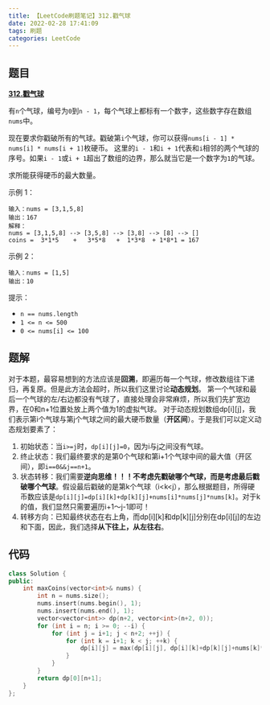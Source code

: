 ```yaml
---
title: 【LeetCode刷题笔记】312.戳气球
date: 2022-02-28 17:41:09
tags: 刷题
categories: LeetCode
---
```

题目
---
[**312.戳气球**](https://leetcode-cn.com/problems/burst-balloons/)

有`n`个气球，编号为`0`到`n - 1`，每个气球上都标有一个数字，这些数字存在数组`nums`中。

现在要求你戳破所有的气球。戳破第`i`个气球，你可以获得`nums[i - 1] * nums[i] * nums[i + 1]`枚硬币。 这里的`i - 1`和`i + 1`代表和`i`相邻的两个气球的序号。如果`i - 1`或`i + 1`超出了数组的边界，那么就当它是一个数字为`1`的气球。

求所能获得硬币的最大数量。

示例 1：
```
输入：nums = [3,1,5,8]
输出：167
解释：
nums = [3,1,5,8] --> [3,5,8] --> [3,8] --> [8] --> []
coins =  3*1*5    +   3*5*8   +  1*3*8  + 1*8*1 = 167
```
示例 2：
```
输入：nums = [1,5]
输出：10
```

提示：
* `n == nums.length`
* `1 <= n <= 500`
* `0 <= nums[i] <= 100`
<!--more-->

题解
---
对于本题，最容易想到的方法应该是**回溯**，即遍历每一个气球，修改数组往下递归，再复原。但是此方法会超时，所以我们这里讨论**动态规划**。
第一个气球和最后一个气球的左/右边都没有气球了，直接处理会非常麻烦，所以我们先扩宽边界，在0和n+1位置处放上两个值为1的虚拟气球。
对于动态规划数组dp[i][j]，我们表示第i个气球与第j个气球之间的最大硬币数量（**开区间**）。于是我们可以定义动态规划要素了：
1. 初始状态：当`i>=j`时，`dp[i][j]=0`，因为i与j之间没有气球。
2. 终止状态：我们最终要求的是第0个气球和第i+1个气球中间的最大值（开区间），即`i==0&&j==n+1`。
3. 状态转移：我们需要**逆向思维！！！不考虑先戳破哪个气球，而是考虑最后戳破哪个气球**。假设最后戳破的是第k个气球（i<k<j），那么根据题目，所得硬币数应该是`dp[i][j]=dp[i][k]+dp[k][j]+nums[i]*nums[j]*nums[k]`。对于k的值，我们显然只需要遍历i+1～j-1即可！
4. 转移方向：已知最终状态在右上角，而dp[i][k]和dp[k][j]分别在dp[i][j]的左边和下面，因此，我们选择**从下往上，从左往右**。

代码
---
```cpp
class Solution {
public:
    int maxCoins(vector<int>& nums) {
        int n = nums.size();
        nums.insert(nums.begin(), 1);
        nums.insert(nums.end(), 1);
        vector<vector<int>> dp(n+2, vector<int>(n+2, 0));
        for (int i = n; i >= 0; --i) {
            for (int j = i+1; j < n+2; ++j) {
                for (int k = i+1; k < j; ++k) {
                    dp[i][j] = max(dp[i][j], dp[i][k]+dp[k][j]+nums[k]*nums[i]*nums[j]);
                }
            }
        }
        return dp[0][n+1];
    }
};
```

